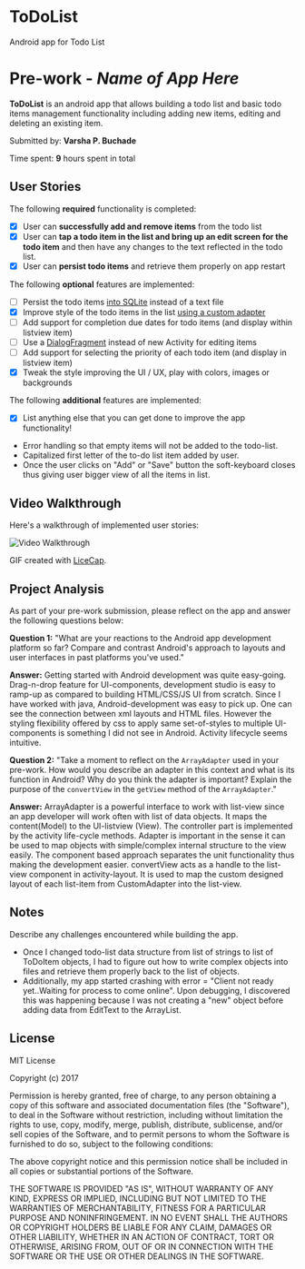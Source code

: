 # ToDoList
Android app for Todo List

# Pre-work - *Name of App Here*

**ToDoList** is an android app that allows building a todo list and basic todo items management functionality including adding new items, editing and deleting an existing item.

Submitted by: **Varsha P. Buchade**

Time spent: **9** hours spent in total

## User Stories

The following **required** functionality is completed:

* [X] User can **successfully add and remove items** from the todo list
* [X] User can **tap a todo item in the list and bring up an edit screen for the todo item** and then have any changes to the text reflected in the todo list.
* [X] User can **persist todo items** and retrieve them properly on app restart

The following **optional** features are implemented:

* [ ] Persist the todo items [into SQLite](http://guides.codepath.com/android/Persisting-Data-to-the-Device#sqlite) instead of a text file
* [X] Improve style of the todo items in the list [using a custom adapter](http://guides.codepath.com/android/Using-an-ArrayAdapter-with-ListView)
* [ ] Add support for completion due dates for todo items (and display within listview item)
* [ ] Use a [DialogFragment](http://guides.codepath.com/android/Using-DialogFragment) instead of new Activity for editing items
* [ ] Add support for selecting the priority of each todo item (and display in listview item)
* [X] Tweak the style improving the UI / UX, play with colors, images or backgrounds

The following **additional** features are implemented:

* [X] List anything else that you can get done to improve the app functionality!
* Error handling so that empty items will not be added to the todo-list.
* Capitalized first letter of the to-do list item added by user.
* Once the user clicks on "Add" or "Save" button the soft-keyboard closes thus giving user bigger view of all the items in list.


## Video Walkthrough

Here's a walkthrough of implemented user stories:

<img src='http://i.imgur.com/link/to/your/gif/file.gif' title='Video Walkthrough' width='' alt='Video Walkthrough' />

GIF created with [LiceCap](http://www.cockos.com/licecap/).

## Project Analysis

As part of your pre-work submission, please reflect on the app and answer the following questions below:

**Question 1:** "What are your reactions to the Android app development platform so far? Compare and contrast Android's approach to layouts and user interfaces in past platforms you've used."

**Answer:** Getting started with Android development was quite easy-going. Drag-n-drop feature for UI-components, development studio is easy to ramp-up as compared to building HTML/CSS/JS UI from scratch.
Since I have worked with java, Android-development was easy to pick up. One can see the connection between xml layouts and HTML files. However the styling flexibility offered by css to apply same set-of-styles to multiple UI-components is something I did not see in Android.
Activity lifecycle seems intuitive.

**Question 2:** "Take a moment to reflect on the `ArrayAdapter` used in your pre-work. How would you describe an adapter in this context and what is its function in Android? Why do you think the adapter is important? Explain the purpose of the `convertView` in the `getView` method of the `ArrayAdapter`."

**Answer:** ArrayAdapter is a powerful interface to work with list-view since an app developer will work often with list of data objects. It maps the content(Model) to the UI-listview (View). The controller part is implemented by the activity life-cycle methods.
  Adapter is important in the sense it can be used to map objects with simple/complex internal structure to the view easily. The component based approach separates the unit functionality thus making the development easier.
  convertView acts as a handle to the list-view component in activity-layout. It is used to map the custom designed layout of each list-item from CustomAdapter into the list-view.

## Notes

Describe any challenges encountered while building the app.

* Once I changed todo-list data structure from list of strings to list of ToDoItem objects, I had to figure out how to write complex objects into files and retrieve them properly back to the list of objects.
* Additionally, my app started crashing with error = "Client not ready yet..Waiting for process to come online". Upon debugging, I discovered this was happening because I was not creating a "new" object before adding data from EditText to the ArrayList<ToDoItem>.

## License

MIT License

Copyright (c) 2017

Permission is hereby granted, free of charge, to any person obtaining a copy
of this software and associated documentation files (the "Software"), to deal
in the Software without restriction, including without limitation the rights
to use, copy, modify, merge, publish, distribute, sublicense, and/or sell
copies of the Software, and to permit persons to whom the Software is
furnished to do so, subject to the following conditions:

The above copyright notice and this permission notice shall be included in all
copies or substantial portions of the Software.

THE SOFTWARE IS PROVIDED "AS IS", WITHOUT WARRANTY OF ANY KIND, EXPRESS OR
IMPLIED, INCLUDING BUT NOT LIMITED TO THE WARRANTIES OF MERCHANTABILITY,
FITNESS FOR A PARTICULAR PURPOSE AND NONINFRINGEMENT. IN NO EVENT SHALL THE
AUTHORS OR COPYRIGHT HOLDERS BE LIABLE FOR ANY CLAIM, DAMAGES OR OTHER
LIABILITY, WHETHER IN AN ACTION OF CONTRACT, TORT OR OTHERWISE, ARISING FROM,
OUT OF OR IN CONNECTION WITH THE SOFTWARE OR THE USE OR OTHER DEALINGS IN THE
SOFTWARE.